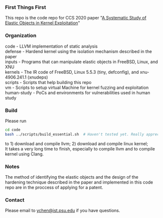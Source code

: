 ### First Things First
This repo is the code repo for CCS 2020 paper "[A Systematic Study of Elastic Objects in Kernel Exploitation](http://www.personal.psu.edu/yxc431/publications/ELOISE.pdf)"

### Organization
code - LLVM implementation of static analysis  
defense - Hardend kernel using the isolation mechanism described in the paper  
inputs - Programs that can manipulate elastic objects in FreeBSD, Linux, and XNU   
kernels - The IR code of FreeBSD, Linux 5.5.3 (tiny, defconfig), and xnu-4906.241.1 (xnudeps)  
scripts - Scripts that help building this repo  
vm - Scripts to setup virtual Machine for kernel fuzzing and exploitation  
human-study - PoCs and environments for vulnerabilities used in human study  

### Build
Please run 
```bash
cd code
bash ../scripts/build_essential.sh  # Haven't tested yet. Really appreciate if you can help test
```
to 1) download and compile llvm;  2) download and compile linux kernel;  
It takes a very long time to finish, especially to compile llvm and to compile kernel using Clang.

### Notes
The method of identifying the elastic objects and the design of the hardening technique described in the paper and implemented in this code repo are in the proccess of applying for a patent.

### Contact
Please email to ychen@ist.psu.edu if you have questions.
